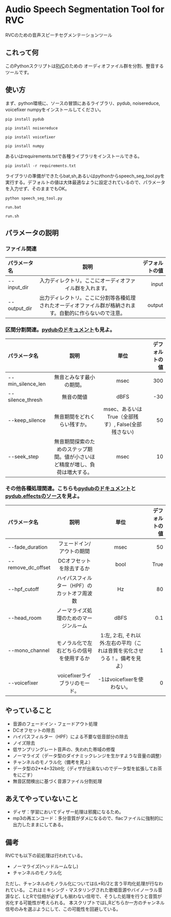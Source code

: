 # Audio Speech Segmentation Tool for RVC
RVCのための音声スピーチセグメンテーションツール

## これって何
このPythonスクリプトは[RVC](https://github.com/liujing04/Retrieval-based-Voice-Conversion-WebUI)のための
オーディオファイル群を分割、整音するツールです。

## 使い方
まず、python環境に、ソースの冒頭にあるライブラリ、pydub, noisereduce, voicefixer numpyをインストールしてください。

`pip install pydub`

`pip install noisereduce`

`pip install voicefixer`

`pip install numpy`

あるいはrequirements.txtで各種ライブラリをインストールできる。

`pip install -r requirements.txt`

ライブラリの準備ができたらbat,sh,あるいはpythonからspeech_seg_tool.pyを実行する。デフォルトの値は大体最適なように設定されているので、パラメータを入力せず、そのままでもOK。

`python speech_seg_tool.py`

`run.bat`

`run.sh`


## パラメータの説明
### ファイル関連

| パラメータ名 | 説明 | デフォルトの値 |
| :-- | :-: | --: |
| --input_dir | 入力ディレクトリ。ここにオーディオファイル群を入れます。 | input |
| --output_dir | 出力ディレクトリ。ここに分割等各種処理されたオーディオファイル群が格納されます。自動的に作らないので注意。 | output |

### 区間分割関連。[pydubのドキュメント](https://github.com/jiaaro/pydub/blob/master/API.markdown)も見よ。

| パラメータ名 | 説明 | 単位 | デフォルトの値 |
| :-- | :-: | :-: | --: |
| --min_silence_len | 無音とみなす最小の期間。 | msec | 300 |
| --silence_thresh | 無音の閾値 | dBFS | -30 |
| --keep_silence| 無音期間をどれくらい残すか。 | msec、あるいはTrue（全部残す）, False(全部残さない) | 50 |
| --seek_step| 無音期間探索のためのステップ期間。値が小さいほど精度が増し、負荷は増大する。 | msec | 10 |


### その他各種処理関連。こちらも[pydubのドキュメント](https://github.com/jiaaro/pydub/blob/master/API.markdown)と[pydub.effectsのソース](https://github.com/jiaaro/pydub/blob/master/pydub/effects.py)を見よ。
| パラメータ名 | 説明 | 単位 | デフォルトの値 |
| :-- | :-: | :-: | --: |
| --fade_duration | フェードイン/アウトの期間 | msec | 50 |
| --remove_dc_offset | DCオフセットを除去するか | bool | True |
| --hpf_cutoff| ハイパスフィルター（HPF）のカットオフ周波数 | Hz | 80 |
| --head_room | ノーマライズ処理のためのマージンルーム | dBFS | 0.1 |
| --mono_channel| モノラル化で左右どちらの信号を使用するか | 1:左, 2:右, それ以外:左右の平均（これは音質を劣化させうる！。備考を見よ） | 1 |
| --voicefixer| voicefixerライブラリのモード。 | -1はvoicefixerを使わない。 | 0 |


## やっていること
- 音源のフェードイン・フェードアウト処理
- DCオフセットの除去
- ハイパスフィルター（HPF）による不要な低音部分の除去
- ノイズ除去
- 低サンプリングレート音声の、失われた帯域の修復
- ノーマライズ（データ型のダイナミックレンジを生かすような音量の調整）
- チャンネルのモノラル化（備考を見よ）
- データ型の2**4=32bit化（ディザが出来ないのでデータ型を拡張してお茶をにごす）
- 無音区間検出に基づく音源ファイル分割処理

## あえてやっていないこと
- ディザ：学習においてディザー処理は邪魔になるため。
- mp3の再エンコード：多分音質がダメになるので、flacファイルに強制的に出力したままにしてある。

## 備考
RVCでも以下の前処理は行われている。
- ノーマライズ(ヘッドルームなし)
- チャンネルのモノラル化

ただし、チャンネルのモノラル化については(L+R)/2と言う平均化処理が行なわれている。
これはミキシング・マスタリングされた歌唱音源やバイノーラル音源など、LとRで位相が必ずしも揃わない信号で、そうした処理を行うと音質が劣化する可能性が考えられる。
本スクリプトではL,Rどちらか一方のチャンネル信号のみを選ぶようにして、この可能性を回避している。
